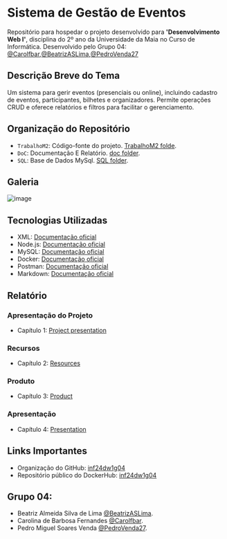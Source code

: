 # Sistema de Gestão de Eventos
Repositório para hospedar o projeto desenvolvido para **'Desenvolvimento Web I'**, disciplina do 2º ano da Universidade da Maia no Curso de Informática. Desenvolvido pelo Grupo 04: [@Carolfbar](https://github.com/Carolfbar),[@BeatrizASLima](https://github.com/BeatrizASLima),[@PedroVenda27](https://github.com/PedroVenda27)

## Descrição Breve do Tema
Um sistema para gerir eventos (presenciais ou online), incluindo cadastro de eventos, participantes, bilhetes e organizadores. Permite operações CRUD e oferece relatórios e filtros para facilitar o gerenciamento.

## Organização do Repositório

 * `TrabalhoM2`: Código-fonte do projeto. [TrabalhoM2 folde](TrabalhoM2/).
 * `DoC`: Documentação E Relatório. [doc folder](doc/).
 * `SQL`: Base de Dados MySql. [SQL folder](SQL/).

## Galeria
![image](https://github.com/user-attachments/assets/3203150d-5c40-45ef-82bf-de843d6db97c)


## Tecnologias Utilizadas

 * XML: [Documentação oficial](https://www.w3.org/XML/)
 * Node.js: [Documentação oficial](https://nodejs.org/en/)
 * MySQL: [Documentação oficial](https://www.mysql.com/)
 * Docker: [Documentação oficial](https://www.docker.com/)
 * Postman: [Documentação oficial](https://www.postman.com/)
 * Markdown: [Documentação oficial](https://www.w3schools.io/file/markdown-introduction/)

## Relatório
### Apresentação do Projeto
* Capítulo 1: [Project presentation](doc/c1.md)
### Recursos
* Capítulo 2: [Resources](doc/c2.md)
### Produto
* Capítulo 3: [Product](doc/c3.md)
### Apresentação
* Capítulo 4: [Presentation](doc/API_Manenager_Event_Sistem.pdf)

## Links Importantes
* Organização do GitHub: [inf24dw1g04](https://github.com/inf24dw1gXX)
* Repositório público do DockerHub: [inf24dw1g04](https://hub.docker.com/)

## Grupo 04:  
* Beatriz Almeida Silva de Lima [@BeatrizASLima](https://github.com/BeatrizASLima).
* Carolina de Barbosa Fernandes [@Carolfbar](https://github.com/Carolfbar).
* Pedro Miguel Soares Venda [@PedroVenda27](https://github.com/PedroVenda27).




